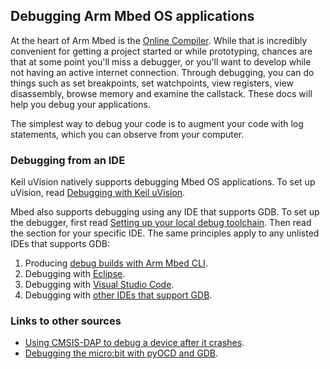 ## Debugging Arm Mbed OS applications

At the heart of Arm Mbed is the [Online Compiler](/docs/v5.4/tools/arm-mbed-online-compiler.html). While that is incredibly convenient for getting a project started or while prototyping, chances are that at some point you'll miss a debugger, or you'll want to develop while not having an active internet connection. Through debugging, you can do things such as set breakpoints, set watchpoints, view registers, view disassembly, browse memory and examine the callstack. These docs will help you debug your applications.

The simplest way to debug your code is to augment your code with log statements, which you can observe from your computer.

### Debugging from an IDE

Keil uVision natively supports debugging Mbed OS applications. To set up uVision, read [Debugging with Keil uVision](/docs/v5.4/tutorials/keil-uvision.html).

Mbed also supports debugging using any IDE that supports GDB. To set up the debugger, first read [Setting up your local debug toolchain](/docs/v5.4/tools/setting-up-a-local-debug-toolchain.html). Then read the section for your specific IDE. The same principles apply to any unlisted IDEs that supports GDB:

1. Producing [debug builds with Arm Mbed CLI](/docs/v5.4/tools/debug-builds-with-arm-mbed-cli.html).
1. Debugging with [Eclipse](/docs/v5.4/tutorials/eclipse.html).
1. Debugging with [Visual Studio Code](/docs/v5.4/tutorials/visual-studio-code.html).
1. Debugging with [other IDEs that support GDB](/docs/v5.4/tools/debugging.html).

### Links to other sources

* [Using CMSIS-DAP to debug a device after it crashes](https://os.mbed.com/blog/entry/Post-mortem-debugging-with-ARM-mbed/).
* [Debugging the micro:bit with pyOCD and GDB](/docs/v5.4/tutorials/debug-microbit.html).
